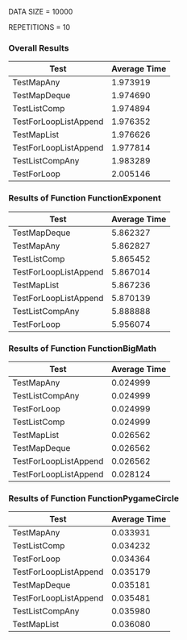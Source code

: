 DATA SIZE = 10000

REPETITIONS = 10

### Overall Results

|             Test             |         Average Time         |
|------------------------------|------------------------------|
|TestMapAny                    |1.973919                      |
|TestMapDeque                  |1.974690                      |
|TestListComp                  |1.974894                      |
|TestForLoopListAppend         |1.976352                      |
|TestMapList                   |1.976626                      |
|TestForLoopListAppend         |1.977814                      |
|TestListCompAny               |1.983289                      |
|TestForLoop                   |2.005146                      |

### Results of Function FunctionExponent

|             Test             |         Average Time         |
|------------------------------|------------------------------|
|TestMapDeque                  |5.862327                      |
|TestMapAny                    |5.862827                      |
|TestListComp                  |5.865452                      |
|TestForLoopListAppend         |5.867014                      |
|TestMapList                   |5.867236                      |
|TestForLoopListAppend         |5.870139                      |
|TestListCompAny               |5.888888                      |
|TestForLoop                   |5.956074                      |

### Results of Function FunctionBigMath

|             Test             |         Average Time         |
|------------------------------|------------------------------|
|TestMapAny                    |0.024999                      |
|TestListCompAny               |0.024999                      |
|TestForLoop                   |0.024999                      |
|TestListComp                  |0.024999                      |
|TestMapList                   |0.026562                      |
|TestMapDeque                  |0.026562                      |
|TestForLoopListAppend         |0.026562                      |
|TestForLoopListAppend         |0.028124                      |

### Results of Function FunctionPygameCircle

|             Test             |         Average Time         |
|------------------------------|------------------------------|
|TestMapAny                    |0.033931                      |
|TestListComp                  |0.034232                      |
|TestForLoop                   |0.034364                      |
|TestForLoopListAppend         |0.035179                      |
|TestMapDeque                  |0.035181                      |
|TestForLoopListAppend         |0.035481                      |
|TestListCompAny               |0.035980                      |
|TestMapList                   |0.036080                      |